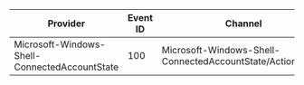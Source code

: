 Provider                                       |  Event ID  |  Channel                                                     |  Message
-----------------------------------------------|------------|--------------------------------------------------------------|-------------------------
Microsoft-Windows-Shell-ConnectedAccountState  |  100       |  Microsoft-Windows-Shell-ConnectedAccountState/ActionCenter  |  Connected Account State